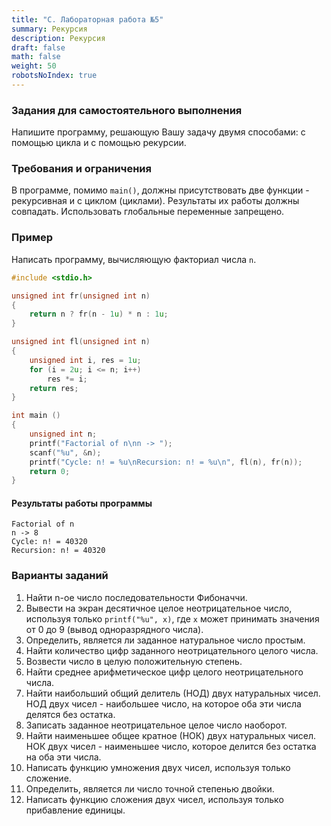 ```yaml
---
title: "C. Лабораторная работа №5"
summary: Рекурсия
description: Рекурсия
draft: false
math: false
weight: 50
robotsNoIndex: true
---
```


### Задания для самостоятельного выполнения

Напишите программу, решающую Вашу задачу двумя способами: с помощью цикла и с помощью рекурсии.


### Требования и ограничения

В программе, помимо `main()`, должны присутствовать две функции - рекурсивная и с циклом (циклами). Результаты их работы должны совпадать. Использовать глобальные переменные запрещено.


### Пример

Написать программу, вычисляющую факториал числа `n`.

```c
#include <stdio.h>

unsigned int fr(unsigned int n)
{
    return n ? fr(n - 1u) * n : 1u;
}

unsigned int fl(unsigned int n)
{
    unsigned int i, res = 1u;
    for (i = 2u; i <= n; i++)
        res *= i;
    return res;
}

int main ()
{
    unsigned int n;
    printf("Factorial of n\nn -> ");
    scanf("%u", &n);
    printf("Cycle: n! = %u\nRecursion: n! = %u\n", fl(n), fr(n));
    return 0;
}
```

#### Результаты работы программы
```text
Factorial of n
n -> 8
Cycle: n! = 40320
Recursion: n! = 40320
```

### Варианты заданий

1. Найти n-ое число последовательности Фибоначчи.
2. Вывести на экран десятичное целое неотрицательное число, используя только `printf("%u", x)`, где `x` может принимать значения от 0 до 9 (вывод одноразрядного числа).
3. Определить, является ли заданное натуральное число простым.
4. Найти количество цифр заданного неотрицательного целого числа.
5. Возвести число в целую положительную степень.
6. Найти среднее арифметическое цифр целого неотрицательного числа.
7. Найти наибольший общий делитель (НОД) двух натуральных чисел. НОД двух чисел - наибольшее число, на которое оба эти числа делятся без остатка.
8. Записать заданное неотрицательное целое число наоборот.
9. Найти наименьшее общее кратное (НОК) двух натуральных чисел. НОК двух чисел - наименьшее число, которое делится без остатка на оба эти числа.
10. Написать функцию умножения двух чисел, используя только сложение.
11. Определить, является ли число точной степенью двойки.
12. Написать функцию сложения двух чисел, используя только прибавление единицы.
